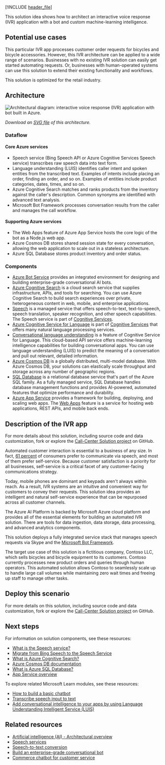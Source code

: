 [!INCLUDE [header_file](../../../includes/sol-idea-header.md)]

This solution idea shows how to architect an interactive voice response (IVR) application with a bot and custom machine-learning intelligence.

## Potential use cases

This particular IVR app processes customer order requests for bicycles and bicycle accessories. However, this IVR architecture can be applied to a wide range of scenarios. Businesses with no existing IVR solution can easily get started automating requests. Or, businesses with human-operated systems can use this solution to extend their existing functionality and workflows.

This solution is optimized for the retail industry.

## Architecture

![Architectural diagram: interactive voice response (IVR) application with bot built in Azure.](../media/interactive-voice-response-app-bot.png)

*Download an [SVG file](../media/interactive-voice-response-app-bot.svg) of this architecture.*

### Dataflow

#### Core Azure services

- Speech service (Bing Speech API or Azure Cognitive Services Speech service) transcribes raw speech data into text form.
- Language understanding (LUIS) identifies caller intent and spoken entities from the transcribed text. Examples of intents include placing an order, finding an order, and so on. Examples of entities include product categories, dates, times, and so on.
- Azure Cognitive Search matches and ranks products from the inventory against the caller's description. Common synonyms are identified with advanced text analysis.
- Microsoft Bot Framework processes conversation results from the caller and manages the call workflow.

#### Supporting Azure services

- The Web Apps feature of Azure App Service hosts the core logic of the bot as a Node.js web app.
- Azure Cosmos DB stores shared session state for every conversation, allowing the web application to scale out in a stateless architecture.
- Azure SQL Database stores product inventory and order status.

### Components

- [Azure Bot Service](https://azure.microsoft.com/services/bot-services) provides an integrated environment for designing and building enterprise-grade conversational AI bots.
- [Azure Cognitive Search](https://azure.microsoft.com/services/search) is a cloud search service that supplies infrastructure, APIs, and tools for searching. You can use Azure Cognitive Search to build search experiences over private, heterogeneous content in web, mobile, and enterprise applications.
- [Speech](https://azure.microsoft.com/services/cognitive-services/speech-services) is a managed service that offers speech-to-text, text-to-speech, speech translation, speaker recognition, and other speech capabilities. The Speech service is part of [Cognitive Services](https://azure.microsoft.com/services/cognitive-services).
- [Azure Cognitive Service for Language](https://azure.microsoft.com/services/cognitive-services/language-service) is part of [Cognitive Services](https://azure.microsoft.com/services/cognitive-services) that offers many natural language processing services.
- [Conversational language understanding](https://azure.microsoft.com/services/cognitive-services/language-understanding-intelligent-service) is a feature of Cognitive Service for Language. This cloud-based API service offers machine-learning intelligence capabilities for building conversational apps. You can use language understanding (LUIS) to predict the meaning of a conversation and pull out relevant, detailed information.
- [Azure Cosmos DB](https://azure.microsoft.com/services/cosmos-db) is a globally distributed, multi-model database. With Azure Cosmos DB, your solutions can elastically scale throughput and storage across any number of geographic regions.
- [SQL Database](https://azure.microsoft.com/services/sql-database) is a relational database service that's part of the Azure SQL family. As a fully managed service, SQL Database handles database management functions and provides AI-powered, automated features that optimize performance and durability.
- [Azure App Service](https://azure.microsoft.com/services/app-service) provides a framework for building, deploying, and scaling web apps. The [Web Apps](https://azure.microsoft.com/services/app-service/web) feature is a service for hosting web applications, REST APIs, and mobile back ends.

## Description of the IVR app

For more details about this solution, including source code and data customization, fork or explore the [Call-Center Solution project](https://github.com/ujjwalmsft/cortana-intelligence-call-center-solution) on GitHub.

Automated customer interaction is essential to a business of any size. In fact, [61 percent](https://www.talkdesk.com/blog/10-customer-services-statistics-for-call-center-supervisors) of consumers prefer to communicate via speech, and most of them prefer self-service. Because customer satisfaction is a priority for all businesses, self-service is a critical facet of any customer-facing communications strategy.

Today, mobile phones are dominant and keypads aren't always within reach. As a result, IVR systems are an intuitive and convenient way for customers to convey their requests. This solution idea provides an intelligent and natural self-service experience that can be repurposed across all customer channels.

The Azure AI Platform is backed by Microsoft Azure cloud platform and provides all of the essential elements for building an automated IVR solution. There are tools for data ingestion, data storage, data processing, and advanced analytics components.

This solution deploys a fully integrated service stack that manages speech requests via Skype and the [Microsoft Bot Framework](https://dev.botframework.com).

The target use case of this solution is a fictitious company, Contoso LLC, which sells bicycles and bicycle equipment to its customers. Contoso currently processes new product orders and queries through human operators. This automated solution allows Contoso to seamlessly scale up to handle large call volumes while maintaining zero wait times and freeing up staff to manage other tasks.

## Deploy this scenario

For more details on this solution, including source code and data customization, fork or explore the [Call-Center Solution project](https://github.com/ujjwalmsft/cortana-intelligence-call-center-solution) on GitHub.

## Next steps

For information on solution components, see these resources:

- [What is the Speech service?](/azure/cognitive-services/speech-service/overview)
- [Migrate from Bing Speech to the Speech Service](/azure/cognitive-services/speech-service/how-to-migrate-from-bing-speech)
- [What is Azure Cognitive Search?](/azure/search/search-what-is-azure-search)
- [Azure Cosmos DB documentation](/azure/cosmos-db)
- [What is Azure SQL Database?](/azure/azure-sql/database/sql-database-paas-overview)
- [App Service overview](/azure/app-service/overview)

To explore related Microsoft Learn modules, see these resources:

- [How to build a basic chatbot](/learn/modules/how-build-basic-chatbot)
- [Transcribe speech input to text](/learn/modules/transcribe-speech-input-text)
- [Add conversational intelligence to your apps by using Language Understanding Intelligent Service (LUIS)](/learn/modules/create-and-publish-a-luis-model)

## Related resources

- [Artificial intelligence (AI) - Architectural overview](../../data-guide/big-data/ai-overview.md)
- [Speech services](./speech-services.yml)
- [Speech-to-text conversion](../../reference-architectures/ai/speech-to-text-transcription-pipeline.yml)
- [Build an enterprise-grade conversational bot](../../reference-architectures/ai/conversational-bot.yml)
- [Commerce chatbot for customer service](./commerce-chatbot.yml)

